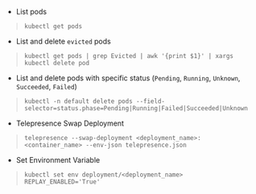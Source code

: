 - List pods
> ```kubectl get pods```

- List and delete `evicted` pods
> ```kubectl get pods | grep Evicted | awk '{print $1}' | xargs kubectl delete pod```

- List and delete pods with specific status (`Pending`, `Running`, `Unknown`, `Succeeded`, `Failed`)
> ```kubectl -n default delete pods --field-selector=status.phase=Pending|Running|Failed|Succeeded|Unknown```

- Telepresence Swap Deployment
> ```telepresence --swap-deployment <deployment_name>:<container_name> --env-json telepresence.json```

- Set Environment Variable
> ```kubectl set env deployment/<deployment_name> REPLAY_ENABLED='True'```
